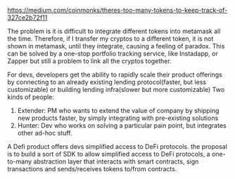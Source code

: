 https://medium.com/coinmonks/theres-too-many-tokens-to-keep-track-of-327ce2b72f11

The problem is it is difficult to integrate different tokens into metamask all the time. Therefore, if I transfer my cryptos to a different token, it is not shown in metamask, until they integrate, causing a feeling of paradox. This can be solved by a one-stop portfolio tracking service, like Instadapp, or Zapper but still a problem to link all the cryptos together.

For devs, developers get the ability to rapidly scale their product offerings by connecting to an already existing lending protocol(faster, but less customizable) or building lending infra(slower but more customizable)
Two kinds of people:
1. Extender: PM who wants to extend the value of company by shipping new products faster, by simply integrating with pre-existing solutions
2. Hunter: Dev who works on solving a particular pain point, but integrates other ad-hoc stuff.

A Defi product offers devs simplified access to DeFi protocols. the proposal is to build a sort of SDK to allow simplified access to DeFi protocols, a one-to-many abstraction layer that interacts with smart contracts, sign transactions and sends/receives tokens to/from contracts.